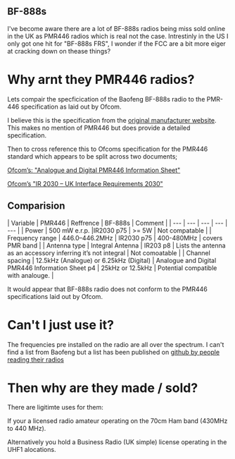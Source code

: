 BF-888s
---

I've become aware there are a lot of BF-888s radios being miss sold online in the UK as PMR446 radios which is real not the case. Intrestinly in the US I only got one hit for "BF-888s FRS", I wonder if the FCC are a bit more eiger at cracking down on thease things?

# Why arnt they PMR446 radios?

Lets compair the specficication of the Baofeng BF-888s radio to the PMR-446 specification as laid out by Ofcom. 

I believe this is the specification from the [original manufacturer website](https://www.baofengradio.co/product/BF-888S.html). This makes no mention of PMR446 but does provide a detailed specification.

Then to cross reference this to Ofcoms specification for the PMR446 standard which appears to be split across two documents;

[Ofcom’s: "Analogue and Digital PMR446 Information Sheet"](https://www.ofcom.org.uk/__data/assets/pdf_file/0025/85156/ir_2009_analogue_and_digita1.pdf)

[Ofcom’s "IR 2030 – UK Interface Requirements 2030"](https://www.ofcom.org.uk/__data/assets/pdf_file/0028/84970/ir-2030.pdf)

## Comparision

| Variable | PMR446
 | Reffrence | BF-888s | Comment |
| --- | --- | --- | --- | --- |
| Power | 500 mW e.r.p. |IR2030 p75 | >= 5W | Not compatable |
| Frequency range | 446.0–446.2MHz | IR2030 p75 | 400-480MHz | covers PMR band |
| Antenna type | Integral Antenna | IR203 p8 | Lists the antenna as an accessory inferring it’s not integral | Not comoatable |
| Channel spacing | 12.5kHz (Analogue) or 6.25kHz (Digital) | Analogue and Digital PMR446 Information Sheet p4 | 25kHz or 12.5kHz | Potential compatible with analouge. |

It would appear that BF-888s radio does not conform to the PMR446 specifications laid out by Ofcom.

# Can't I just use it?
The frequencies pre installed on the radio are all over the spectrum. I can't find a list from Baofeng but a list has been published on [github by people reading their radios](https://gist.github.com/kennedy/11278351)

# Then why are they made / sold?

There are ligitimte uses for them:

If your a licensed radio amateur operating on the 70cm Ham band (430MHz to 440 MHz). 

Alternatively you hold a Business Radio (UK simple) license operating in the UHF1 alocations.

